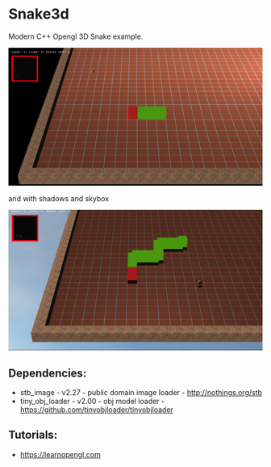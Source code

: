 # Snake3d
Modern C++ Opengl 3D Snake example.

![Printscreen](printscreen.png "Printscreen")

and with shadows and skybox

![Printscreen](printscreen_shadows.png "Printscreen 2")

Dependencies:
-------------
- stb_image - v2.27 - public domain image loader - http://nothings.org/stb
- tiny_obj_loader - v2.00 - obj model loader - https://github.com/tinyobjloader/tinyobjloader

Tutorials:
----------
- https://learnopengl.com